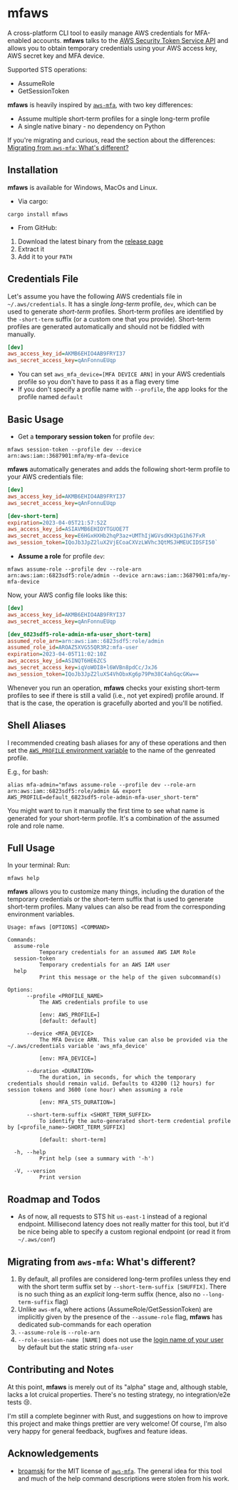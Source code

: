 # mfaws

A cross-platform CLI tool to easily manage AWS credentials for MFA-enabled accounts. **mfaws** talks to the [AWS Security Token Service API](https://docs.aws.amazon.com/STS/latest/APIReference/welcome.html) and allows you to obtain temporary credentials using your AWS access key, AWS secret key and MFA device.

Supported STS operations:

- AssumeRole
- GetSessionToken

**mfaws** is heavily inspired by [`aws-mfa`](https://github.com/broamski/aws-mfa), with two key differences:

- Assume multiple short-term profiles for a single long-term profile
- A single native binary - no dependency on Python

If you're migrating and curious, read the section about the differences: [Migrating from `aws-mfa`: What's different?](#migrating-from-aws-mfa-whats-different)

## Installation

**mfaws** is available for Windows, MacOs and Linux.

- Via cargo:

```shell
cargo install mfaws
```

- From GitHub:

1. Download the latest binary from the [release page](https://github.com/eegli/mfaws/releases/latest)
2. Extract it
3. Add it to your `PATH`

## Credentials File

Let's assume you have the following AWS credentials file in `~/.aws/credentials`. It has a single _long-term_ profile, `dev`, which can be used to generate _short-term_ profiles. Short-term profiles are identified by the `-short-term` suffix (or a custom one that you provide). Short-term profiles are generated automatically and should not be fiddled with manually.

```ini
[dev]
aws_access_key_id=AKMB6EHIO4AB9FRYI37
aws_secret_access_key=qAnFonnuEUqp
```

- You can set `aws_mfa_device=[MFA DEVICE ARN]` in your AWS credentials profile so you don't have to pass it as a flag every time
- If you don't specify a profile name with `--profile`, the app looks for the profile named `default`

## Basic Usage

- Get a **temporary session token** for profile `dev`:

```shell
mfaws session-token --profile dev --device arn:aws:iam::3687901:mfa/my-mfa-device
```

**mfaws** automatically generates and adds the following short-term profile to your AWS credentials file:

```ini
[dev]
aws_access_key_id=AKMB6EHIO4AB9FRYI37
aws_secret_access_key=qAnFonnuEUqp

[dev-short-term]
expiration=2023-04-05T21:57:52Z
aws_access_key_id=ASIAVMB6EHIOYTGUOE7T
aws_secret_access_key=E6HGxHXHb2hqP3az+UMThIjWGVsdKH3pG1h67FxR
aws_session_token=IQoJb3JpZ2luX2VjECoaCXVzLWVhc3QtMSJHMEUCIDSFI50`

```

- **Assume a role** for profile `dev`:

```shell
mfaws assume-role --profile dev --role-arn arn:aws:iam::6823sdf5:role/admin --device arn:aws:iam::3687901:mfa/my-mfa-device
```

Now, your AWS config file looks like this:

```ini
[dev]
aws_access_key_id=AKMB6EHIO4AB9FRYI37
aws_secret_access_key=qAnFonnuEUqp

[dev_6823sdf5-role-admin-mfa-user_short-term]
assumed_role_arn=arn:aws:iam::6823sdf5:role/admin
assumed_role_id=AROAZ5XVG55QR3R2:mfa-user
expiration=2023-04-05T11:02:10Z
aws_access_key_id=ASINQT6HE6ZCS
aws_secret_access_key=iqVoWOI8+l6WVBn8pdCc/JxJ6
aws_session_token=IQoJb3JpZ2luXS4VhObxKg6p79Pm38C4ahGqcGKw==
```

Whenever you run an operation, **mfaws** checks your existing short-term profiles to see if there is still a valid (i.e., not yet expired) profile around. If that is the case, the operation is gracefully aborted and you'll be notified.

## Shell Aliases

I recommended creating bash aliases for any of these operations and then set the [`AWS_PROFILE` environment variable](https://docs.aws.amazon.com/cli/latest/userguide/cli-configure-files.html#cli-configure-files-using-profiles) to the name of the genreated profile.

E.g., for bash:

```shell
alias mfa-admin="mfaws assume-role --profile dev --role-arn arn:aws:iam::6823sdf5:role/admin && export AWS_PROFILE=default_6823sdf5-role-admin-mfa-user_short-term"
```

You might want to run it manually the first time to see what name is generated for your short-term profile. It's a combination of the assumed role and role name.

## Full Usage

In your terminal: Run:

```
mfaws help
```

**mfaws** allows you to customize many things, including the duration of the temporary credentials or the short-term suffix that is used to generate short-term profiles. Many values can also be read from the corresponding environment variables.

```shell
Usage: mfaws [OPTIONS] <COMMAND>

Commands:
  assume-role
          Temporary credentials for an assumed AWS IAM Role
  session-token
          Temporary credentials for an AWS IAM user
  help
          Print this message or the help of the given subcommand(s)

Options:
      --profile <PROFILE_NAME>
          The AWS credentials profile to use

          [env: AWS_PROFILE=]
          [default: default]

      --device <MFA_DEVICE>
          The MFA Device ARN. This value can also be provided via the ~/.aws/credentials variable 'aws_mfa_device'

          [env: MFA_DEVICE=]

      --duration <DURATION>
          The duration, in seconds, for which the temporary credentials should remain valid. Defaults to 43200 (12 hours) for session tokens and 3600 (one hour) when assuming a role

          [env: MFA_STS_DURATION=]

      --short-term-suffix <SHORT_TERM_SUFFIX>
          To identify the auto-generated short-term credential profile by [<profile_name>-SHORT_TERM_SUFFIX]

          [default: short-term]

  -h, --help
          Print help (see a summary with '-h')

  -V, --version
          Print version
```

## Roadmap and Todos

- As of now, all requests to STS hit `us-east-1` instead of a regional endpoint. Millisecond latency does not really matter for this tool, but it'd be nice being able to specify a custom regional endpoint (or read it from `~/.aws/conf`)

## Migrating from `aws-mfa`: What's different?

1. By default, all profiles are considered long-term profiles unless they end with the short term suffix set by `--short-term-suffix [SHUFFIX]`. There is no such thing as an _explicit_ long-term suffix (hence, also no `--long-term-suffix` flag)
2. Unlike `aws-mfa`, where actions (AssumeRole/GetSessionToken) are implicitly given by the presence of the `--assume-role` flag, **mfaws** has dedicated sub-commands for each operation
3. `--assume-role` is `--role-arn`
4. `--role-session-name [NAME]` does not use the [login name of your user](https://docs.python.org/3/library/getpass.html) by default but the static string `mfa-user`

## Contributing and Notes

At this point, **mfaws** is merely out of its "alpha" stage and, although stable, lacks a lot cruical properties. There's no testing strategy, no integration/e2e tests 😢.

I'm still a complete beginner with Rust, and suggestions on how to improve this project and make things prettier are very welcome! Of course, I'm also very happy for general feedback, bugfixes and feature ideas.

## Acknowledgements

- [broamski](https://github.com/broamski) for the MIT license of [`aws-mfa`](https://github.com/broamski/aws-mfa). The general idea for this tool and much of the help command descriptions were stolen from his work.
